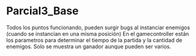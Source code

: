 # Parcial3_Base
Todos los puntos funcionando, pueden surgir bugs al instanciar enemigos (cuando se instancian en una misma posición)
En el gamecontroller están los parametros para determinar el tiempo de la partida y la cantidad de enemigos.
Solo se muestra un ganador aunque pueden ser varios.
